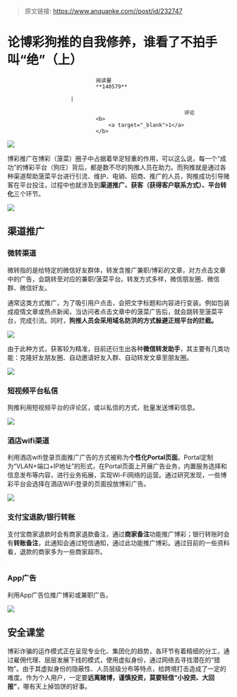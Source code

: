 > 原文链接: https://www.anquanke.com//post/id/232747 


# 论博彩狗推的自我修养，谁看了不拍手叫“绝”（上）


                                阅读量   
                                **140579**
                            
                        |
                        
                                                            评论
                                <b>
                                    <a target="_blank">1</a>
                                </b>
                                                                                    



[![](https://p4.ssl.qhimg.com/t019bdfa3564f3a11b5.png)](https://p4.ssl.qhimg.com/t019bdfa3564f3a11b5.png)



博彩推广在博彩（菠菜）圈子中占据着举足轻重的作用，可以这么说，每一个“成功”的博彩平台（狗庄）背后，都是数不尽的狗推人员在助力。而狗推就是通过各种渠道帮助菠菜平台进行引流、维护、电销、招商、推广的人员，狗推成功引导赌客在平台投注，过程中也就涉及到**渠道推广、获客（获得客户联系方式）、平台转化**三个环节。

[![](https://p3.ssl.qhimg.com/t013e449aca2850d4b0.png)](https://p3.ssl.qhimg.com/t013e449aca2850d4b0.png)



## 渠道推广

### 微转渠道

微转指的是给特定的微信好友群体，转发含推广兼职/博彩的文章，对方点击文章中的广告，会跳转至对应的兼职/菠菜平台。转发方式多样，微信朋友圈、微信群、微信好友。

通常这类方式推广，为了吸引用户点击，会把文字标题和内容进行变装。例如包装成疫情文章或热点新闻，当访问者点击文章中的菠菜广告后，就会跳转至菠菜平台，完成引流。同时，**狗推人员会采用域名防洪的方式躲避正规平台的拦截。**

[![](https://p3.ssl.qhimg.com/t01a009211e051ca1d4.png)](https://p3.ssl.qhimg.com/t01a009211e051ca1d4.png)

由于此种方式，获客较为精准，目前还衍生出各种**微信转发助手**，其主要有几类功能：克隆好友朋友圈、自动邀请好友入群、自动转发文章至朋友圈。

[![](https://p0.ssl.qhimg.com/t01f7426f4a9f028721.png)](https://p0.ssl.qhimg.com/t01f7426f4a9f028721.png)



### 短视频平台私信

狗推利用短视频平台的评论区，或以私信的方式，批量发送博彩信息。

[![](https://p3.ssl.qhimg.com/t01c9a0a81e45c5e5b0.png)](https://p3.ssl.qhimg.com/t01c9a0a81e45c5e5b0.png)



### 酒店wifi渠道

利用酒店wifi登录页面推广广告的方式被称为**个性化Portal页面**。Portal定制为“VLAN+端口+IP地址”的形式，在Portal页面上开展广告业务，内置服务选择和信息发布等内容，进行业务拓展，实现Wi-Fi网络的运营。通过研究发现，一些博彩平台会选择在酒店WiFi登录的页面投放博彩广告。

[![](https://p5.ssl.qhimg.com/t0113d2f50b336ad12d.png)](https://p5.ssl.qhimg.com/t0113d2f50b336ad12d.png)



### 支付宝退款/银行转账

支付宝商家退款时会有商家退款备注，通过**商家备注**功能推广博彩；银行转账时会有**转账备注**，此通知会通过短信通知，通过此功能推广博彩。通过目前的一些资料看，退款的商家多为一些商家超市。

[![](data:image/png;base64,iVBORw0KGgoAAAANSUhEUgAAAAEAAAABCAYAAAAfFcSJAAAAAXNSR0IArs4c6QAAAARnQU1BAACxjwv8YQUAAAAJcEhZcwAADsQAAA7EAZUrDhsAAAANSURBVBhXYzh8+PB/AAffA0nNPuCLAAAAAElFTkSuQmCC)](https://p4.ssl.qhimg.com/t01e086f9a4321fd318.png)



### App广告

利用App广告位推广博彩或兼职广告。

[![](https://p0.ssl.qhimg.com/t01cdb74e9b48d1a333.png)](https://p0.ssl.qhimg.com/t01cdb74e9b48d1a333.png)



## 安全课堂

博彩诈骗的运作模式正在呈现专业化、集团化的趋势，各环节有着精细的分工，通过雇佣代理、层层发展下线的模式，使用虚拟身份，通过网络去寻找潜在的“猎物”。由于其虚拟身份的隐蔽性、人员层级分布等特点，给跨境打击造成了一定的难度。作为个人用户，一定要**远离赌博，谨慎投资，莫要轻信“小投资、大回报”**，哪有天上掉馅饼的好事。
